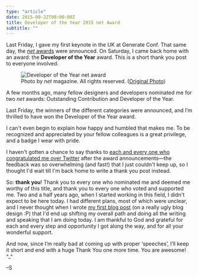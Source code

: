 ```yaml
---
type: "article"
date: 2015-09-22T00:00:00Z
title: Developer of the Year 2015 net Award
subtitle: ""
---
```


<p class="size-2x">
	Last Friday, I gave my first keynote in the UK at Generate Conf. That same day, the <a href="http://thenetawards.com"><em>net</em> awards</a> were announced. On Saturday, I came back home with an award: the <strong>Developer of the Year</strong> award. This is a short thank you post to everyone involved.
</p>

<figure>
	<img src="../../images/netaward-me.png" alt="Developer of the Year net award">
	<figcaption>
		Photo by <em>net</em> magazine. All rights reserved. (<a href="https://www.flickr.com/photos/netmag/21647815869/in/faves-136619150@N04/">Original Photo</a>)
	</figcaption>
</figure>

A few months ago, many fellow designers and developers nominated me for two <em>net</em> awards: Outstanding Contribution and Developer of the Year. 

Last Friday, the winners of the different categories were announced, and I’m thrilled to have won the Developer of the Year award.

I can't even begin to explain how happy and humbled that makes me. To be recognized and appreciated by your fellow colleagues is a great privilege, and a badge I wear with pride.

I haven't gotten a chance to say thanks to [each and every one who congratulated me over Twitter](https://storify.com/SaraSoueidan/netawards-2015-developer-of-the-year) after the award announcements—the feedback was so overwhelming (and fast!) that I just couldn't keep up, so I thought I'd wait till I'm back home to write a thank you post instead.

So: <strong>thank you</strong>! Thank you to every one who nominated me and deemed me worthy of this title, and thank you to every one who voted and supported me. Two and a half years ago, when I started working in this field, I didn't expect to be here today. I had different plans, most of which were unclear, and I never thought when I wrote [my first blog post](http://sarasoueidan.com/blog/windows8-animations) (on a really ugly blog design :P) that I'd end up shifting my overall path and doing all the writing and speaking that I am doing today. I am thankful to God and grateful for each and every step and opportunity I got along the way, and for all your wonderful support. 

And now, since I’m really bad at coming up with proper ‘speeches’, I’ll keep it short and end with a huge Thank You one more time. You are awesome! ^_^

–S



